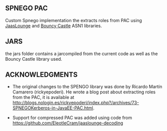 SPNEGO PAC
------------

Custom Spnego implementation the extracts roles from PAC using [JaasLounge](http://jaaslounge.sourceforge.net/) and 
[Bouncy Castle](https://www.bouncycastle.org/) ASN1 libraries.

JARS
----

the jars folder contains a jarcompiled from the current code as well as the Bouncy Castle library used.

ACKNOWLEDGMENTS
---------------

- The original changes to the SPENGO library was done by Ricardo Martín Camarero 
(rickyepoderi). He wrote a blog post about extracting roles from the PAC, it 
is available at http://blogs.nologin.es/rickyepoderi/index.php?/archives/73-SPNEGOKerberos-in-JavaEE-PAC.html.

- Support for compressed PAC was added using code from https://github.com/EleotleCram/jaaslounge-decoding
